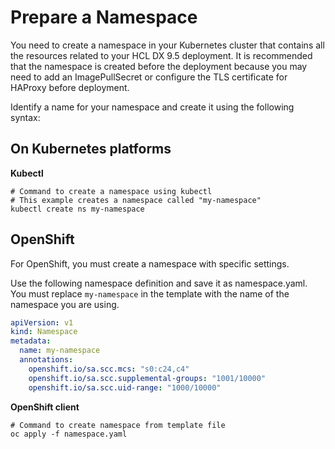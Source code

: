 # Prepare a Namespace

You need to create a namespace in your Kubernetes cluster that contains all the resources related to your HCL DX 9.5 deployment. It is recommended that the namespace is created before the deployment because you may need to add an ImagePullSecret or configure the TLS certificate for HAProxy before deployment.

Identify a name for your namespace and create it using the following syntax:

## On Kubernetes platforms

**Kubectl**

```
# Command to create a namespace using kubectl
# This example creates a namespace called "my-namespace"
kubectl create ns my-namespace
```

## OpenShift

For OpenShift, you must create a namespace with specific settings.

Use the following namespace definition and save it as namespace.yaml. You must replace `my-namespace` in the template with the name of the namespace you are using.

```yaml
apiVersion: v1
kind: Namespace
metadata:
  name: my-namespace
  annotations:
    openshift.io/sa.scc.mcs: "s0:c24,c4"
    openshift.io/sa.scc.supplemental-groups: "1001/10000"
    openshift.io/sa.scc.uid-range: "1000/10000"
```

**OpenShift client**

```
# Command to create namespace from template file
oc apply -f namespace.yaml
```
